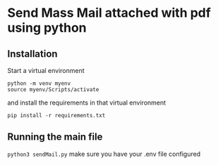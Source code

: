 # Send Mass Mail attached with pdf using python

## Installation

Start a virtual environment
```
python -m venv myenv
source myenv/Scripts/activate
```
and install the requirements in that virtual environment 

`pip install -r requirements.txt`

## Running the main file
`python3 sendMail.py`
make sure you have your .env file configured
